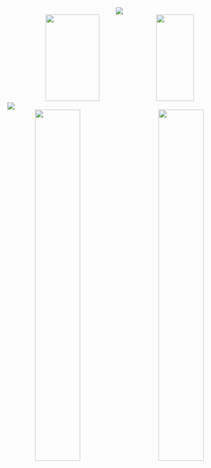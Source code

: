 <div align="center">
    <img src="https://github.com/OndrejHj04/OndrejHj04/assets/89454851/18c55c1d-917d-4beb-bdd9-06479ac4d9ad"/>
</div>

<div align="center">
    <img height="195px" width="49%" src="https://github-readme-stats.vercel.app/api?username=OndrejHj04&show_icons=true&count_private=true&hide_border=true&title_color=5bcdec&icon_color=5bcdec&text_color=5bcdec&bg_color=15242d" /> 
    <img height="195px" width="41%" src="https://github-readme-stats.vercel.app/api/top-langs/?username=OndrejHj04&layout=compact&hide_border=true&title_color=5bcdec&text_color=5bcdec&bg_color=15242d" />
</div>

<div>
    <img src="https://github-readme-activity-graph.vercel.app/graph?username=OndrejHj04&theme=react-dark&hide_border=true&area=true&hide_title=true"/>
</div>

<div align="center">
    <img align="right" width="45%" src="https://github-readme-stats.vercel.app/api/pin/?username=OndrejHj04&repo=Nextjs-social-site&title_color=5bcdec&icon_color=5bcdec&text_color=5bcdec&bg_color=15242d&border_color=5bcdec"/>
    <img align="left" width="45%" src="https://github-readme-stats.vercel.app/api/pin/?username=OndrejHj04&repo=Nextjs-social-site&title_color=5bcdec&icon_color=5bcdec&text_color=5bcdec&bg_color=15242d&border_color=5bcdec"/>
</div>
